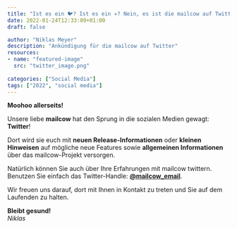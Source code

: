 ```yaml
---
title: "Ist es ein 🐦? Ist es ein ✈️? Nein, es ist die mailcow auf Twitter!"
date: 2022-01-24T12:33:09+01:00
draft: false

author: "Niklas Meyer"
description: "Ankündigung für die mailcow auf Twitter"
resources:
- name: "featured-image"
  src: "twitter_image.png"
  
categories: ["Social Media"]
tags: ["2022", "social media"]
---
```


**Moohoo allerseits!**

Unsere liebe **mailcow** hat den Sprung in die sozialen Medien gewagt: **Twitter**!

Dort wird sie euch mit **neuen Release-Informationen** oder **kleinen Hinweisen** auf mögliche neue Features sowie **allgemeinen Informationen** über das mailcow-Projekt versorgen.

Natürlich können Sie auch über Ihre Erfahrungen mit mailcow twittern. Benutzen Sie einfach das Twitter-Handle: **[@mailcow_email](https://twitter.com/mailcow_email "@mailcow_email")**.

Wir freuen uns darauf, dort mit Ihnen in Kontakt zu treten und Sie auf dem Laufenden zu halten.

**Bleibt gesund!** \
*Niklas*
